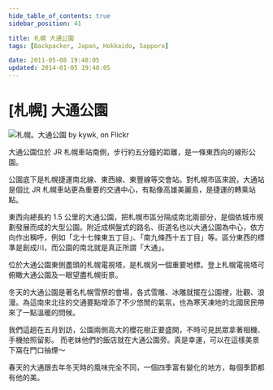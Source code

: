 ```yaml
---
hide_table_of_contents: true
sidebar_position: 41

title: 札幌 大通公園
tags: [Backpacker, Japan, Hokkaido, Sapporo]

date: 2011-05-08 19:48:05
updated: 2014-01-05 19:48:05
---
```


[札幌] 大通公園
==============

![札幌。大通公園 by kywk, on Flickr](http://farm8.staticflickr.com/7222/7308858610_78d435efce.jpg)

大通公園位於 JR 札幌車站南側，步行約五分鐘的距離，是一條東西向的線形公園。

公園底下是札幌捷運南北線、東西線、東豐線等交會站。對札幌市區來說，大通站是個比 JR 札幌車站更為重要的交通中心，有點像高雄美麗島，是捷運的轉乘站點。

東西向總長約 1.5 公里的大通公園，把札幌市區分隔成南北兩部分，是個依城市規劃發展而成的大型公園。附近成棋盤式的路名、街道名也以大通公園為中心，依方向作出稱呼，例如「北十七條東五丁目」、「南九條西十五丁目」等。區分東西的標準是創成川，而公園的南北就是真正所謂「大通」。

位於大通公園東側盡頭的札幌電視塔，是札幌另一個重要地標。登上札幌電視塔可俯瞰大通公園及一眼望盡札幌街景。

冬天的大通公園是著名札幌雪祭的會場，各式雪雕、冰雕就擺在公園裡，壯觀、浪漫。為這南來北往的交通要點增添了不少悠閒的氣氛，也為寒天凍地的北國居民帶來了一點溫暖的問候。

我們這趟在五月到訪，公園兩側高大的櫻花樹正要盛開，不時可見民眾拿著相機、手機拍照留影。
而老妹他們的飯店就在大通公園旁。真是幸運，可以在這樣美景下窩在門口抽煙～

春天的大通跟去年冬天時的風味完全不同，一個四季富有變化的地方，每個季節都有他的美。
